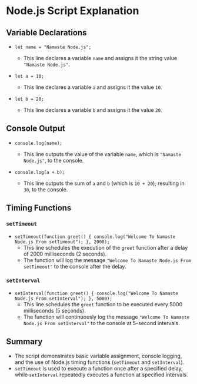 # Node.js Script Explanation

## Variable Declarations

- `let name = "Namaste Node.js";`

  - This line declares a variable `name` and assigns it the string value `"Namaste Node.js"`.

- `let a = 10;`

  - This line declares a variable `a` and assigns it the value `10`.

- `let b = 20;`
  - This line declares a variable `b` and assigns it the value `20`.

## Console Output

- `console.log(name);`

  - This line outputs the value of the variable `name`, which is `"Namaste Node.js"`, to the console.

- `console.log(a + b);`
  - This line outputs the sum of `a` and `b` (which is `10 + 20`), resulting in `30`, to the console.

## Timing Functions

### `setTimeout`

- `setTimeout(function greet() { console.log("Welcome To Namaste Node.js From setTimeout"); }, 2000);`
  - This line schedules the execution of the `greet` function after a delay of 2000 milliseconds (2 seconds).
  - The function will log the message `"Welcome To Namaste Node.js From setTimeout"` to the console after the delay.

### `setInterval`

- `setInterval(function greet() { console.log("Welcome To Namaste Node.js From setInterval"); }, 5000);`
  - This line schedules the `greet` function to be executed every 5000 milliseconds (5 seconds).
  - The function will continuously log the message `"Welcome To Namaste Node.js From setInterval"` to the console at 5-second intervals.

## Summary

- The script demonstrates basic variable assignment, console logging, and the use of Node.js timing functions (`setTimeout` and `setInterval`).
- `setTimeout` is used to execute a function once after a specified delay, while `setInterval` repeatedly executes a function at specified intervals.
